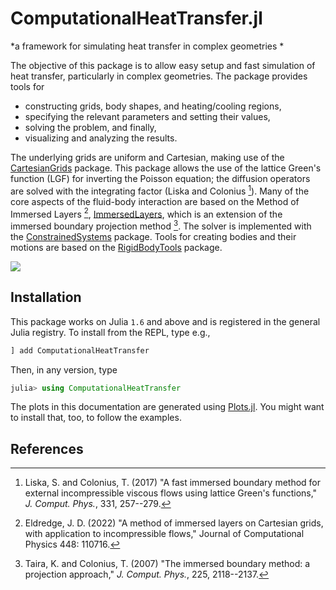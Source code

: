# ComputationalHeatTransfer.jl

*a framework for simulating heat transfer in complex geometries *

The objective of this package is to allow easy setup and fast simulation of heat transfer, particularly in complex
geometries. The package provides
tools for
- constructing grids, body shapes, and heating/cooling regions,
- specifying the relevant parameters and setting their values,
- solving the problem, and finally,
- visualizing and analyzing the results.

The underlying grids are uniform and Cartesian, making use of the [CartesianGrids](https://github.com/JuliaIBPM/CartesianGrids.jl) package. This package allows the use of the lattice
Green's function (LGF) for inverting the Poisson equation; the diffusion operators are
solved with the integrating factor (Liska and Colonius [^2]). Many of the core aspects
of the fluid-body interaction are based on the Method of Immersed Layers [^1], [ImmersedLayers](https://github.com/JuliaIBPM/ImmersedLayers.jl), which is
an extension of the immersed boundary projection method [^3]. The solver is implemented with the [ConstrainedSystems](https://github.com/JuliaIBPM/ConstrainedSystems.jl) package. Tools for creating bodies and their motions are based on the [RigidBodyTools](https://github.com/JuliaIBPM/RigidBodyTools.jl) package.

![](https://github.com/JuliaIBPM/ViscousFlow.jl/raw/master/cylinderRe400.gif)

## Installation

This package works on Julia `1.6` and above and is registered in the general Julia registry. To install from the REPL, type
e.g.,
```julia
] add ComputationalHeatTransfer
```

Then, in any version, type
```julia
julia> using ComputationalHeatTransfer
```

The plots in this documentation are generated using [Plots.jl](http://docs.juliaplots.org/latest/).
You might want to install that, too, to follow the examples.

## References

[^1]: Eldredge, J. D. (2022) "A method of immersed layers on Cartesian grids, with application to incompressible flows," Journal of Computational Physics 448: 110716.

[^2]: Liska, S. and Colonius, T. (2017) "A fast immersed boundary method for external incompressible viscous flows using lattice Green's functions," *J. Comput. Phys.*, 331, 257--279.

[^3]: Taira, K. and Colonius, T. (2007) "The immersed boundary method: a projection approach," *J. Comput. Phys.*, 225, 2118--2137.
